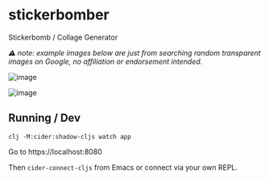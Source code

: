 # stickerbomber
Stickerbomb / Collage Generator

_⚠️ note: example images below are just from searching random transparent images on Google, no affiliation or endorsement intended._

![image](https://user-images.githubusercontent.com/5138316/140572184-8c070ec2-7ec6-43fa-9493-807cefe5ddf5.png)

![image](https://user-images.githubusercontent.com/5138316/140572443-da0c6d4b-540d-4c43-97cb-98cf8d8a7e39.png)

## Running / Dev

    clj -M:cider:shadow-cljs watch app

Go to https://localhost:8080

Then `cider-connect-cljs` from Emacs or connect via your own REPL.
